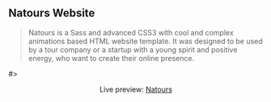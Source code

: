 ## Natours Website
>Natours is a Sass and advanced CSS3 with cool and complex animations based HTML website template. It was designed to be used by a tour company or a startup with a young spirit and positive energy, who want to create their online presence.

#><p align="center"> Live preview: <a href="https://natourswebsite.netlify.app/">Natours</a></p><br>


